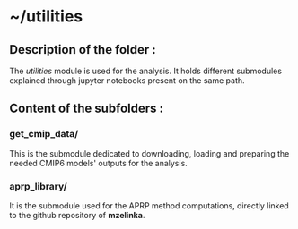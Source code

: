 # ~/utilities

## Description of the folder :

The *utilities* module is used for the analysis. It holds different submodules explained through jupyter notebooks present on the same path. 

## Content of the subfolders :

### get_cmip_data/

This is the submodule dedicated to downloading, loading and preparing the needed CMIP6 models' outputs for the analysis.

### aprp_library/

It is the submodule used for the APRP method computations, directly linked to the github repository of **mzelinka**.
